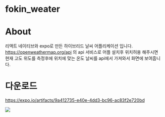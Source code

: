 # fokin_weater

# About

리액트 네이티브와 expo로 만든 하이브리드 날씨 어플리케이션 입니다.
https://openweathermap.org/api 의 api 서비스로
어플 설치후 위치허용 해주시면 현재 고도 위도를 측정후에 위치에 맞는 온도 날씨를 api에서 가져와서
화면에 보여줍니다.

# 다운로드
https://expo.io/artifacts/9a412735-e40e-4dd3-bc96-ac83f2e720bd

<img src="https://user-images.githubusercontent.com/60978437/93668481-72d1a800-fac7-11ea-9b02-b2833d0b504c.png">
